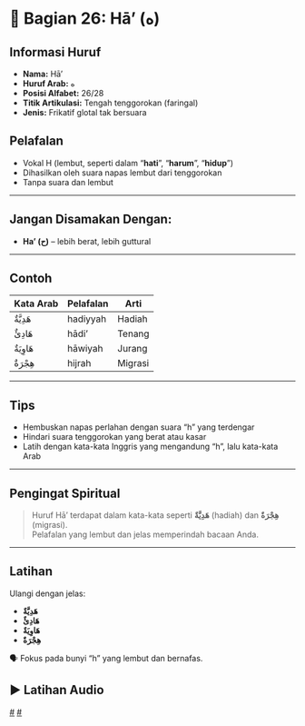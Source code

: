 # 📘 Bagian 26: Hā’ (ه)

## Informasi Huruf

- **Nama:** Hā’
- **Huruf Arab:** ه
- **Posisi Alfabet:** 26/28
- **Titik Artikulasi:** Tengah tenggorokan (faringal)
- **Jenis:** Frikatif glotal tak bersuara

## Pelafalan

- Vokal H (lembut, seperti dalam “**hati**”, “**harum**”, “**hidup**”)
- Dihasilkan oleh suara napas lembut dari tenggorokan
- Tanpa suara dan lembut

---

## Jangan Disamakan Dengan:

- **Ha’ (ح)** – lebih berat, lebih guttural

---

## Contoh

| Kata Arab | Pelafalan | Arti    |
| --------- | --------- | ------- |
| هَدِيَّةٌ | hadiyyah  | Hadiah  |
| هَادِئٌ   | hādi’     | Tenang  |
| هَاوِيَةٌ | hāwiyah   | Jurang  |
| هِجْرَةٌ  | hijrah    | Migrasi |

---

## Tips

- Hembuskan napas perlahan dengan suara “h” yang terdengar
- Hindari suara tenggorokan yang berat atau kasar
- Latih dengan kata-kata Inggris yang mengandung “h”, lalu kata-kata Arab

---

## Pengingat Spiritual

> Huruf Hā’ terdapat dalam kata-kata seperti **هَدِيَّةٌ** (hadiah) dan **هِجْرَةٌ** (migrasi).  
> Pelafalan yang lembut dan jelas memperindah bacaan Anda.

---

## Latihan

Ulangi dengan jelas:

- **هَدِيَّةٌ**
- **هَادِئٌ**
- **هَاوِيَةٌ**
- **هِجْرَةٌ**

🗣 Fokus pada bunyi “h” yang lembut dan bernafas.

## ▶️ Latihan Audio

[#](assets/audios/arabic/man/26.mp3) [#](assets/audios/arabic/woman/26.mp3)
